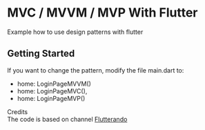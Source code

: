 # MVC / MVVM / MVP With Flutter

Example how to use design patterns with flutter

## Getting Started

If you want to change the pattern, modify the file main.dart to:

- home: LoginPageMVVM()
- home: LoginPageMVC(),
- home: LoginPageMVP()

Credits <br>
The code is based on channel [Flutterando](https://www.youtube.com/watch?v=4KBqWANDbE4)
